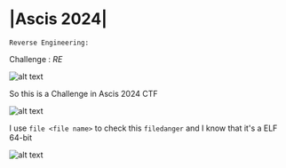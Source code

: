 # |Ascis 2024|

 ```Reverse Engineering:```

 Challenge : *RE*

![alt text](image-1.png)

So this is a Challenge in Ascis 2024 CTF

![alt text](image-2.png)

I use ```file <file name>``` to check this ```filedanger```
and I know that it's a ELF 64-bit  

![alt text](image-3.png)
